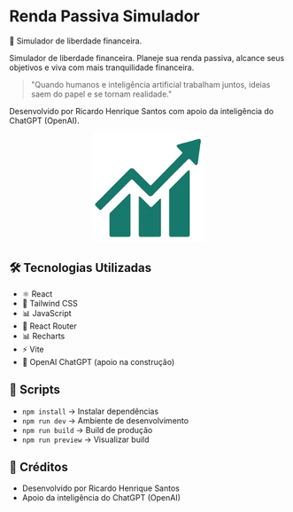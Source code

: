 # Renda Passiva Simulador

💸 Simulador de liberdade financeira.

Simulador de liberdade financeira. Planeje sua renda passiva, alcance seus objetivos e viva com mais tranquilidade financeira.

> "Quando humanos e inteligência artificial trabalham juntos, ideias saem do papel e se tornam realidade."

Desenvolvido por Ricardo Henrique Santos com apoio da inteligência do ChatGPT (OpenAI).

<p align="center">
  <img src="public/img/logo.png" alt="Logo" width="200"/>
</p>

## 🛠️ Tecnologias Utilizadas
- ⚛️ React
- 💨 Tailwind CSS
- 📊 JavaScript
- 🔀 React Router
- 📊 Recharts
- ⚡ Vite
- 🧠 OpenAI ChatGPT (apoio na construção)

## 🚀 Scripts
- `npm install` → Instalar dependências
- `npm run dev` → Ambiente de desenvolvimento
- `npm run build` → Build de produção
- `npm run preview` → Visualizar build

## 📜 Créditos
- Desenvolvido por Ricardo Henrique Santos
- Apoio da inteligência do ChatGPT (OpenAI)
